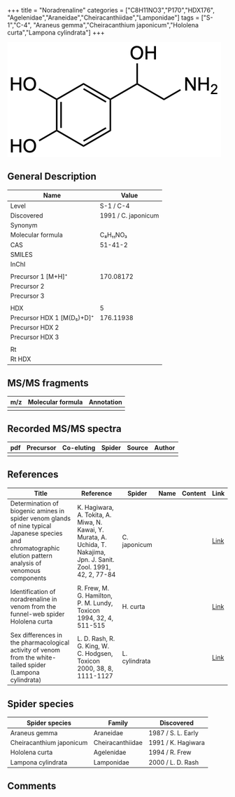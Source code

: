 +++
title = "Noradrenaline"
categories = ["C8H11NO3","P170","HDX176",
"Agelenidae","Araneidae","Cheiracanthiidae","Lamponidae"]
tags = ["S-1","C-4",
"Araneus gemma","Cheiracanthium japonicum","Hololena curta","Lampona cylindrata"]
+++

![](/img/Noradrenaline.png)

## General Description

| Name                      | Value               |
|---------------------------|---------------------|
| Level                     | S-1 / C-4                   |
| Discovered                | 1991 / C. japonicum |
| Synonym                   |                     |
| Molecular formula         | C₈H₁₁NO₃            |
| CAS                       | 51-41-2             |
| SMILES |   |
| InChI  |   |
|                           |                     |
| Precursor 1 [M+H]⁺        | 170.08172           |
| Precursor 2               |                     |
| Precursor 3               |                     |
|                           |                     |
| HDX                       | 5                   |
| Precursor HDX 1 [M(D₅)+D]⁺ | 176.11938           |
| Precursor HDX 2           |                     |
| Precursor HDX 3           |                     |
|                           |                     |
| Rt                        |                     |
| Rt HDX                    |                     |

## MS/MS fragments

| m/z | Molecular formula | Annotation |
|-----|-------------------|------------|
|     |                   |            |

## Recorded MS/MS spectra

| pdf | Precursor | Co-eluting | Spider | Source | Author |
|-----|-----------|------------|--------|--------|--------|
|     |           |            |        |        |        |

## References

| Title                                                                                                                                                        | Reference                                                                                                             | Spider        | Name | Content | Link                                          |
|--------------------------------------------------------------------------------------------------------------------------------------------------------------|-----------------------------------------------------------------------------------------------------------------------|---------------|------|---------|-----------------------------------------------|
| Determination of biogenic amines in spider venom glands of nine typical Japanese species and chromatographic elution pattern analysis of venomous components | K. Hagiwara, A. Tokita, A. Miwa, N. Kawai, Y. Murata, A. Uchida, T. Nakajima, Jpn. J. Sanit. Zool. 1991, 42, 2, 77-84 | C. japonicum  |      |         | [Link](https://doi.org/10.7601/mez.42.77)             |
| Identification of noradrenaline in venom from the funnel-web spider Hololena curta                                                                           | R. Frew, M. G. Hamilton, P. M. Lundy, Toxicon 1994, 32, 4, 511-515                                                    | H. curta      |      |         | [Link](https://doi.org/10.1016/0041-0101(94)90303-4)  |
| Sex differences in the pharmacological activity of venom from the white-tailed spider (Lampona cylindrata)                                                   | L. D. Rash, R. G. King, W. C. Hodgsen, Toxicon 2000, 38, 8, 1111-1127                                                 | L. cylindrata |      |         | [Link](https://doi.org/10.1016/S0041-0101(99)00226-3) |

## Spider species

| Spider species           | Family           | Discovered         |
|--------------------------|------------------|--------------------|
| Araneus gemma            | Araneidae        | 1987 / S. L. Early |
| Cheiracanthium japonicum | Cheiracanthiidae | 1991 / K. Hagiwara |
| Hololena curta           | Agelenidae       | 1994 / R. Frew     |
| Lampona cylindrata       | Lamponidae       | 2000 / L. D. Rash  |

## Comments
